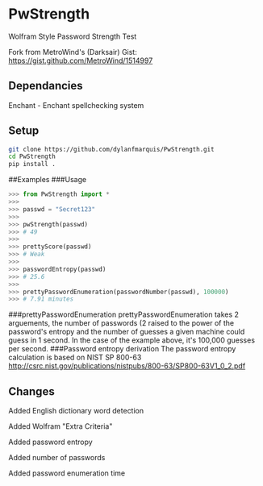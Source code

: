 # PwStrength
Wolfram Style Password Strength Test

Fork from MetroWind's (Darksair) Gist: https://gist.github.com/MetroWind/1514997

Dependancies
----
Enchant - Enchant spellchecking system

Setup
----
```bash
git clone https://github.com/dylanfmarquis/PwStrength.git
cd PwStrength
pip install .
```
##Examples
###Usage
```python
>>> from PwStrength import *
>>>
>>> passwd = "Secret123"
>>>
>>> pwStrength(passwd)
>>> # 49
>>>
>>> prettyScore(passwd)
>>> # Weak
>>>
>>> passwordEntropy(passwd)
>>> # 25.6
>>>
>>> prettyPasswordEnumeration(passwordNumber(passwd), 100000)
>>> # 7.91 minutes
```
###prettyPasswordEnumeration
prettyPasswordEnumeration takes 2 arguements, the number of passwords (2 raised to the power of the
password's entropy and the number of guesses a given machine could guess in 1 second. In the case
of the example above, it's 100,000 guesses per second.
###Password entropy derivation
The password entropy calculation is based on NIST SP 800-63
http://csrc.nist.gov/publications/nistpubs/800-63/SP800-63V1_0_2.pdf

Changes
----
Added English dictionary word detection

Added Wolfram "Extra Criteria"

Added password entropy

Added number of passwords

Added password enumeration time
